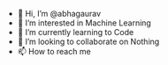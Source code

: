- 👋 Hi, I’m @abhagaurav
- 👀 I’m interested in Machine Learning
- 🌱 I’m currently learning to Code 
- 💞️ I’m looking to collaborate on Nothing
- 📫 How to reach me  

<!---
abhagaurav/abhagaurav is a ✨ special ✨ repository because its `README.md` (this file) appears on your GitHub profile.
You can click the Preview link to take a look at your changes.
--->

